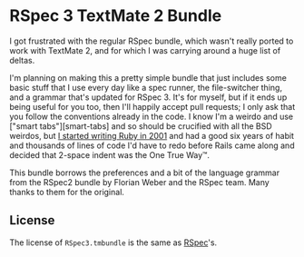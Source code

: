 # RSpec 3 TextMate 2 Bundle

I got frustrated with the regular RSpec bundle, which wasn't really ported to work with TextMate 2, and for which I was carrying around a huge list of deltas.

I'm planning on making this a pretty simple bundle that just includes some basic stuff that I use every day like a spec runner, the file-switcher thing, and a grammar that's updated for RSpec 3. It's for myself, but if it ends up being useful for you too, then I'll happily accept pull requests; I only ask that you follow the conventions already in the code. I know I'm a weirdo and use ["smart tabs"][smart-tabs] and so should be crucified with all the BSD weirdos, but [I started writing Ruby in 2001][mues] and had a good six years of habit and thousands of lines of code I'd have to redo before Rails came along and decided that 2-space indent was the One True Way™.

This bundle borrows the preferences and a bit of the language grammar from the RSpec2 bundle by Florian Weber and the RSpec team. Many thanks to them for the original.


## License

The license of `RSpec3.tmbundle` is the same as
[RSpec](http://github.com/rspec/rspec/blob/master/License.txt)'s.


[smarttabs]: http://vim.wikia.com/wiki/Indent_with_tabs,_align_with_spaces
[mues]: https://github.com/ged/mues/commit/cde1e2252af430002245eda47a2646c8f9a3f52a

